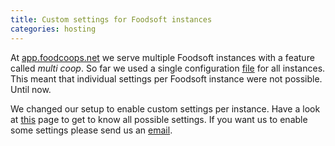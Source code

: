 ```yaml
---
title: Custom settings for Foodsoft instances
categories: hosting
---
```


At [app.foodcoops.net](https://app.foodcoops.net) we serve multiple Foodsoft instances with a feature called *multi coop*. So far we used a single configuration [file](https://github.com/foodcoops/foodsoft/blob/master/config/app_config.yml.SAMPLE) for all instances. This meant that individual settings per Foodsoft instance were not possible. Until now.

We changed our setup to enable custom settings per instance. Have a look at [this](https://github.com/foodcoops/foodcoops.net/blob/master/Ansible/roles/foodsoft/Configuration.md) page to get to know all possible settings. If you want us to enable some settings please send us an [email](mailto:hosting@foodcoops.net).
